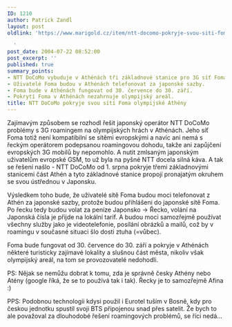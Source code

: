 ```yaml
---
ID: 1210
author: Patrick Zandl
layout: post
oldlink: 'https://www.marigold.cz/item/ntt-docomo-pokryje-svou-siti-foma-olympijske-atheny

  '
post_date: 2004-07-22 08:52:00
post_excerpt: ''
published: true
summary_points:
- NTT DoCoMo vybuduje v Athénách tři základnové stanice pro 3G síť Foma.
- Uživatelé Foma budou v Athénách telefonovat za japonské sazby.
- Foma bude v Athénách fungovat od 30. července do 30. září.
- Pokrytí Foma v Athénách nezahrnuje olympijský areál.
title: NTT DoCoMo pokryje svou sítí Foma olympijské Athény
---
```


<p>
Zajímavým způsobem se rozhodl řešit japonský operátor NTT DoCoMo problémy s 3G roamingem na olympijských hrách v Athénách. Jeho síť Foma totiž není kompatibilní se sítěmi evropskými a navíc ani nemá s řeckým operátorem podepsanou roamingovou dohodu, takže ani zapůjčení evropských 3G mobilů by nepomohlo. A nutit zmlsaným japonským uživatelům evropské GSM, to už byla na pyšné NTT docela silná káva. A tak se řešení našlo - NTT DoCoMo od 1. srpna pokryje třemi základnovými stanicemi část Athén a tyto základnové stanice propojí pronajatým okruhem se svou ústřednou v Japonsku. </p>
<p>
Výsledkem toho bude, že uživatelé sítě Foma budou moci telefonovat z Athén za japonské sazby, protože budou přihlášeni do japonské sítě Foma. Po řecku tedy budou volat za peníze Japonsko -&gt; Řecko, volání na Japonská čísla je přijde na lokální tarif. A budou moci samozřejmě používat všechny služby jako je videotelefonie, posílání obrázků a mailů, což by v roamingu v současné situaci šlo dosti ztuha (=vůbec).</p>
<p>
Foma bude fungovat od 30. července do 30. září a pokryje v Athénách některé turisticky zajímavé lokality a slušnou část města, nikoliv však olympijský areál, na tom se provozovatelé nedohodli. </p>
<p>
PS: Nějak se nemůžu dobrat k tomu, zda je správně česky Athény nebo Atény (google říká, že se to používá tak i tak). Řecky je to samozřejmě Afina :) </p>
<p>
PPS: Podobnou technologii kdysi použil i Eurotel tuším v Bosně, kdy pro českou jednotku spustil svoji BTS připojenou snad přes satelit. Že bych to ale považoval za dlouhodobé řešení roamingových problémů, se říci nedá... </p>
